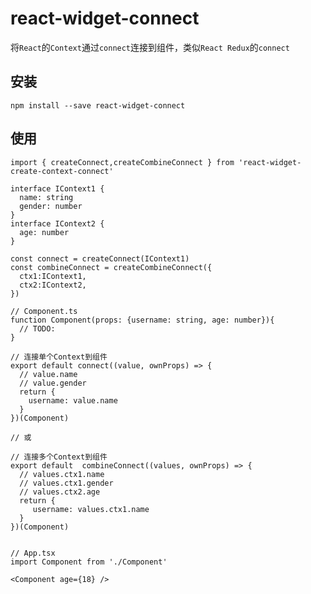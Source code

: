 # react-widget-connect
将`React`的`Context`通过`connect`连接到组件，类似`React Redux`的`connect`

## 安装

`npm install --save react-widget-connect`

## 使用

```tsx
import { createConnect,createCombineConnect } from 'react-widget-create-context-connect'

interface IContext1 {
  name: string
  gender: number
}
interface IContext2 {
  age: number
}

const connect = createConnect(IContext1)
const combineConnect = createCombineConnect({
  ctx1:IContext1,
  ctx2:IContext2,
})

// Component.ts
function Component(props: {username: string, age: number}){
  // TODO:
}

// 连接单个Context到组件
export default connect((value, ownProps) => {
  // value.name
  // value.gender
  return {
    username: value.name
  }
})(Component)

// 或

// 连接多个Context到组件
export default  combineConnect((values, ownProps) => {
  // values.ctx1.name
  // values.ctx1.gender
  // values.ctx2.age
  return {
     username: values.ctx1.name
  }
})(Component)


// App.tsx
import Component from './Component'

<Component age={18} />

```


